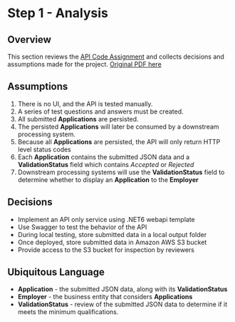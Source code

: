 # Step 1 - Analysis

## Overview

This section reviews the [API Code Assignment](/docs/api-code-assignment.md)   and collects decisions and assumptions made for the project. [Original PDF here](/docs/API-Code-Assignment.pdf)

## Assumptions

1. There is no UI, and the API is tested manually. 
2. A series of test questions and answers must be created.
3. All submitted **Applications** are persisted.
4. The persisted **Applications** will later be consumed by a downstream processing system.
5. Because all **Applications** are persisted, the API will only return HTTP level status codes 
4. Each **Application** contains the submitted JSON data and a **ValidationStatus** field which contains *Accepted* or *Rejected* 
5. Downstream processing systems will use the **ValidationStatus** field to determine whether to display an **Application** to the **Employer**

## Decisions

- Implement an API only service using .NET6 webapi template
- Use Swagger to test the behavior of the API
- During local testing, store submitted data in a local output folder
- Once deployed, store submitted data in Amazon AWS S3 bucket
- Provide access to the S3 bucket for inspection by reviewers

## Ubiquitous Language

- **Application** - the submitted JSON data, along with its **ValidationStatus** 
- **Employer** - the business entity that considers **Applications** 
- **ValidationStatus** - review of the submitted JSON data to determine if it meets the minimum qualifications. 

